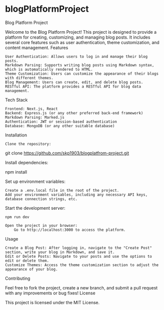 # blogPlatformProject

Blog Platform Project

Welcome to the Blog Platform Project! This project is designed to provide a platform for creating, customizing, and managing blog posts. It includes several core features such as user authentication, theme customization, and content management.
Features

    User Authentication: Allows users to log in and manage their blog posts.
    Markdown Parsing: Supports writing blog posts using Markdown syntax, which is automatically rendered to HTML.
    Theme Customization: Users can customize the appearance of their blogs with different themes.
    Blog Management: Users can create, edit, and delete blog posts.
    RESTful API: The platform provides a RESTful API for blog data management.

Tech Stack

    Frontend: Next.js, React
    Backend: Express.js (or any other preferred back-end framework)
    Markdown Parsing: Marked.js
    Authentication: JWT or session-based authentication
    Database: MongoDB (or any other suitable database)

Installation

    Clone the repository:

git clone https://github.com/skp1903/blogplatfrom-project.git

Install dependencies:

npm install

Set up environment variables:

    Create a .env.local file in the root of the project.
    Add your environment variables, including any necessary API keys, database connection strings, etc.

Start the development server:

    npm run dev

    Open the project in your browser:
        Go to http://localhost:3000 to access the platform.

Usage

    Create a Blog Post: After logging in, navigate to the "Create Post" section, write your blog in Markdown, and save it.
    Edit or Delete Posts: Navigate to your posts and use the options to edit or delete them.
    Customize Themes: Access the theme customization section to adjust the appearance of your blog.

Contributing

Feel free to fork the project, create a new branch, and submit a pull request with any improvements or bug fixes!
License

This project is licensed under the MIT License.
